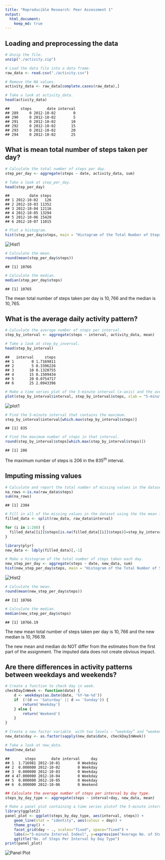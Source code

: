 ```yaml
---
title: "Reproducible Research: Peer Assessment 1"
output: 
  html_document:
    keep_md: true
---
```



## Loading and preprocessing the data


```r
# Unzip the file.
unzip("./activity.zip")

# Load the data file into a data frame.
raw_data <- read.csv("./activity.csv")

# Remove the NA values.
activity_data <- raw_data[complete.cases(raw_data),]

# Take a look at activity_data.
head(activity_data)
```

```
##     steps       date interval
## 289     0 2012-10-02        0
## 290     0 2012-10-02        5
## 291     0 2012-10-02       10
## 292     0 2012-10-02       15
## 293     0 2012-10-02       20
## 294     0 2012-10-02       25
```



## What is mean total number of steps taken per day?


```r
# Calculate the total number of steps per day.
step_per_day <- aggregate(steps ~ date, activity_data, sum)

# Take a look at step_per_day.
head(step_per_day)
```

```
##         date steps
## 1 2012-10-02   126
## 2 2012-10-03 11352
## 3 2012-10-04 12116
## 4 2012-10-05 13294
## 5 2012-10-06 15420
## 6 2012-10-07 11015
```

```r
# Plot a histogram.
hist(step_per_day$steps, main = "Histogram of the Total Number of Steps Per Day", xlab = "Steps Per Day")
```
![Hist1](figure/hist1.png)

```r
# Calculate the mean.
round(mean(step_per_day$steps))
```

```
## [1] 10766
```

```r
# Calculate the median.
median(step_per_day$steps)
```

```
## [1] 10765
```
The mean total number of steps taken per day is $10,766$ and the median is $10,765$.



## What is the average daily activity pattern?


```r
# Calculate the average number of steps per interval.
step_by_interval <- aggregate(steps ~ interval, activity_data, mean)

# Take a look at step_by_inverval.
head(step_by_interval)
```

```
##   interval     steps
## 1        0 1.7169811
## 2        5 0.3396226
## 3       10 0.1320755
## 4       15 0.1509434
## 5       20 0.0754717
## 6       25 2.0943396
```

```r
# Make a time series plot of the 5-minute interval (x-axis) and the average number of steps taken (y-axis).
plot(step_by_interval$interval, step_by_interval$steps, xlab = "5-minute Interval Index", ylab = "Average Number of Steps", type = "l")
```

![plot1](figure/timeSeries.png)

```r
# Find the 5-minute interval that contains the maximum.
step_by_interval$interval[which.max(step_by_interval$steps)]
```

```
## [1] 835
```

```r
# Find the maximum number of steps in that interval.
round(step_by_interval$steps[which.max(step_by_interval$steps)])
```

```
## [1] 206
```
The maximum number of steps is $206$ in the $835^{th}$ interval.



## Imputing missing values


```r
# Calculate and report the total number of missing values in the dataset.
na_rows <-is.na(raw_data$steps)
sum(na_rows)
```

```
## [1] 2304
```

```r
# Fill in all of the missing values in the dataset using the the mean for that 5-minute interval, etc.
filled_data <- split(raw_data, raw_data$interval)

for (i in 1:288) {
  filled_data[[i]]$steps[is.na(filled_data[[i]]$steps)]=step_by_interval$steps[i]
}

library(plyr)
new_data <- ldply(filled_data)[,-1]

# Make a histogram of the total number of steps taken each day.
new_step_per_day <- aggregate(steps ~ date, new_data, sum)
hist(new_step_per_day$steps, main = "Histogram of the Total Number of Steps Per Day", xlab = "Steps Per Day")
```
![Hist2](figure/hist2.png)

```r
# Calculate the mean.
round(mean(new_step_per_day$steps))
```

```
## [1] 10766
```

```r
# Calculate the median.
median(new_step_per_day$steps)
```

```
## [1] 10766.19
```
The new mean total number of steps taken per day is $10,766$ and the new median is $10,766.19$.

The new mean and median do NOT differ from the estimates from the first part of the assignment. The imputed data does not create obvious impact.



## Are there differences in activity patterns between weekdays and weekends?


```r
# Create a function to check day in week.
checkDayInWeek <- function(date) {
    d <- weekdays(as.Date(date, '%Y-%m-%d'))
    if  (!(d == 'Saturday' || d == 'Sunday')) {
        return('Weekday') 
    } else {
        return('Weekend')
    }
}

# Create a new factor variable  with two levels – “weekday” and “weekend”.
new_data$day <- as.factor(sapply(new_data$date, checkDayInWeek))

# Take a look at new_data.
head(new_data)
```

```
##       steps       date interval     day
## 1  1.716981 2012-10-01        0 Weekday
## 2  0.000000 2012-10-02        0 Weekday
## 3  0.000000 2012-10-03        0 Weekday
## 4 47.000000 2012-10-04        0 Weekday
## 5  0.000000 2012-10-05        0 Weekday
## 6  0.000000 2012-10-06        0 Weekend
```

```r
## Calculate the average number of steps per interval by day type.
steps_by_day_type <- aggregate(steps ~ interval+day, new_data, mean)

# Make a panel plot containing a time series plotof the 5-minute interval (x-axis) and the average number of steps taken, averaged across all weekday days or weekend days (y-axis). 
library(ggplot2)
panel_plot <- ggplot(steps_by_day_type, aes(interval, steps)) +
    geom_line(stat = "identity", aes(colour = day)) +
    theme_gray() +
    facet_grid(day ~ ., scales="fixed", space="fixed") +
    labs(x="5-minute Interval Indexl", y=expression("Average No. of Steps")) +
    ggtitle("No. of Steps Per Interval by Day Type")
print(panel_plot)
```

![Panel Plot](figure/panelPlot.png)

